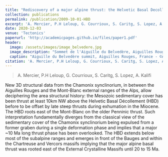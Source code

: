 ```yaml
---
title: "Rediscovery of a major alpine thrust: the Helvetic Basal Decollement"
collection: publications
permalink: /publication/2009-10-01-HBD
excerpt: 'A. Mercier, P.H Leloup, G. Courrioux, S. Caritg, S. Lopez, A. Kalifi (2020)'
date: 2020-12-03
venue: 'Tectonics'
paperurl: 'http://academicpages.github.io/files/paper1.pdf'
header:
  image: /assets/images/image_belvedere.jpg
  image_description: "Sommet de l'Aiguille du Belvedère, Aiguilles Rouges, France"
  caption: "Aiguille du Belvedère summit, Aiguilles Rouges, France - ©Antoine Mercier"
citation: 'A. Mercier, P.H Leloup, G. Courrioux, S. Caritg, S. Lopez, A. Kalifi (2020). &quot;Rediscovery of a major alpine thrust: the Helvetic Basal Decollement.&quot; <i>Journal 1</i>. 1(1).'
---
```

> A. Mercier, P.H Leloup, G. Courrioux, S. Caritg, S. Lopez, A. Kalifi

New 3D structural data from the Chamonix synclinorium, in between the Aiguilles Rouges and the Mont-Blanc external ranges of the Alps, allow deciphering the area structural history: the Mesozoic sedimentary cover has been thrust at least 10km NW above the Helvetic Basal Décollement (HBD) before to be offset by late steep thrusts during exhumation in the Miocene. The HBD roots east of the Mont-Blanc on the older Penninic thrust. Such interpretation fundamentally diverges from the classical view of the sedimentary cover of the Chamonix synclinorium being expulsed from a former graben during a single deformation phase and implies that a major ~10 Ma long thrust phase has been overlooked. The HBD extends below most of the subalpine ranges and emerges in front of the Bauges and within the Chartreuse and Vercors massifs implying that the major alpine basal thrust was rooted east of the External Crystalline Massifs until 20 to 15 Ma.
